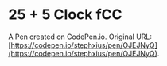 # 25 + 5 Clock fCC

A Pen created on CodePen.io. Original URL: [https://codepen.io/stephxius/pen/OJEJNyQ](https://codepen.io/stephxius/pen/OJEJNyQ).

